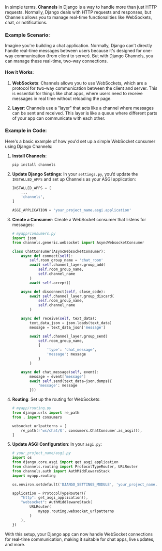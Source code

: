 In simple terms, **Channels** in Django is a way to handle more than just HTTP requests. Normally, Django deals with HTTP requests and responses, but Channels allows you to manage real-time functionalities like WebSockets, chat, or notifications.

### Example Scenario:
Imagine you're building a chat application. Normally, Django can't directly handle real-time messages between users because it's designed for one-way communication (from client to server). But with Django Channels, you can manage these real-time, two-way connections.

#### How it Works:
1. **WebSockets**: Channels allows you to use WebSockets, which are a protocol for two-way communication between the client and server. This is essential for things like chat apps, where users need to receive messages in real time without reloading the page.

2. **Layer**: Channels use a "layer" that acts like a channel where messages can be sent and received. This layer is like a queue where different parts of your app can communicate with each other.

### Example in Code:
Here's a basic example of how you'd set up a simple WebSocket consumer using Django Channels:

1. **Install Channels**:
   ```bash
   pip install channels
   ```

2. **Update Django Settings**:
   In your `settings.py`, you’d update the `INSTALLED_APPS` and set up Channels as your ASGI application:
   ```python
   INSTALLED_APPS = [
       ...
       'channels',
   ]

   ASGI_APPLICATION = 'your_project_name.asgi.application'
   ```

3. **Create a Consumer**:
   Create a WebSocket consumer that listens for messages:
   ```python
   # myapp/consumers.py
   import json
   from channels.generic.websocket import AsyncWebsocketConsumer

   class ChatConsumer(AsyncWebsocketConsumer):
       async def connect(self):
           self.room_group_name = 'chat_room'
           await self.channel_layer.group_add(
               self.room_group_name,
               self.channel_name
           )
           await self.accept()

       async def disconnect(self, close_code):
           await self.channel_layer.group_discard(
               self.room_group_name,
               self.channel_name
           )

       async def receive(self, text_data):
           text_data_json = json.loads(text_data)
           message = text_data_json['message']

           await self.channel_layer.group_send(
               self.room_group_name,
               {
                   'type': 'chat_message',
                   'message': message
               }
           )

       async def chat_message(self, event):
           message = event['message']
           await self.send(text_data=json.dumps({
               'message': message
           }))
   ```

4. **Routing**:
   Set up the routing for WebSockets:
   ```python
   # myapp/routing.py
   from django.urls import re_path
   from . import consumers

   websocket_urlpatterns = [
       re_path(r'ws/chat/$', consumers.ChatConsumer.as_asgi()),
   ]
   ```

5. **Update ASGI Configuration**:
   In your `asgi.py`:
   ```python
   # your_project_name/asgi.py
   import os
   from django.core.asgi import get_asgi_application
   from channels.routing import ProtocolTypeRouter, URLRouter
   from channels.auth import AuthMiddlewareStack
   import myapp.routing

   os.environ.setdefault('DJANGO_SETTINGS_MODULE', 'your_project_name.settings')

   application = ProtocolTypeRouter({
       "http": get_asgi_application(),
       "websocket": AuthMiddlewareStack(
           URLRouter(
               myapp.routing.websocket_urlpatterns
           )
       ),
   })
   ```

With this setup, your Django app can now handle WebSocket connections for real-time communication, making it suitable for chat apps, live updates, and more.